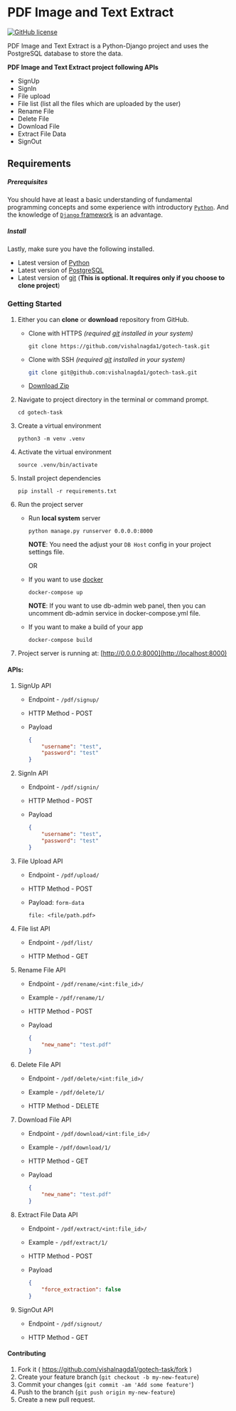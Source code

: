 # PDF Image and Text Extract

[![GitHub license](https://img.shields.io/github/license/vishalnagda1/gotech-task?style=plastic)](https://github.com/vishalnagda1/gotech-task/blob/main/LICENSE)

PDF Image and Text Extract is a Python-Django project and uses the PostgreSQL database to store the data.

**PDF Image and Text Extract project following APIs**

- SignUp
- SignIn
- File upload
- File list (list all the files which are uploaded by the user)
- Rename File
- Delete File
- Download File
- Extract File Data
- SignOut



## Requirements

##### **Prerequisites**

You should have at least a basic understanding of fundamental programming concepts and some experience with introductory [`Python`](https://www.python.org/). And the knowledge of [`Django` framework](https://www.djangoproject.com/) is an advantage.

##### **Install**

Lastly, make sure you have the following installed.

- Latest version of [Python](https://www.python.org/)
- Latest version of [PostgreSQL](https://www.postgresql.org/)
- Latest version of [git](https://git-scm.com/) (**This is optional. It requires only if you choose to clone project**)



### Getting Started

1. Either you can **clone** or **download** repository from GitHub.

   - Clone with HTTPS *(required [git](https://git-scm.com/) installed in your system)*

     ```shell
     git clone https://github.com/vishalnagda1/gotech-task.git
     ```

   - Clone with SSH *(required [git](https://git-scm.com/) installed in your system)*

     ```sh
     git clone git@github.com:vishalnagda1/gotech-task.git
     ```

   - [Download Zip](https://github.com/vishalnagda1/gotech-task/archive/main.zip)

2. Navigate to project directory in the terminal or command prompt.

   ```shell
   cd gotech-task
   ```

3. Create a virtual environment

   ```shell
   python3 -m venv .venv
   ```

4. Activate the virtual environment

   ```shell
   source .venv/bin/activate
   ```

5. Install project dependencies

   ```shell
   pip install -r requirements.txt
   ```

6. Run the project server

   - Run **local system** server

     ```shell
     python manage.py runserver 0.0.0.0:8000
     ```
     **NOTE**: You need the adjust your `DB Host` config in your project settings file.

        OR

   - If you want to use [docker](https://www.docker.com/)

     ```shell
     docker-compose up
     ```

     **NOTE**: If you want to use db-admin web panel, then you can uncomment db-admin service in docker-compose.yml file.

   - If you want to make a build of your app

     ```shell
     docker-compose build
     ```
       

7. Project server is running at: [http://0.0.0.0:8000](http://localhost:8000)



#### APIs:

1. SignUp API

   - Endpoint - `/pdf/signup/`

   - HTTP Method - POST

   - Payload

     ```json
     {
         "username": "test",
         "password": "test"
     }
     ```

2. SignIn API

   - Endpoint - `/pdf/signin/`

   - HTTP Method - POST

   - Payload

     ```json
     {
         "username": "test",
         "password": "test"
     }
     ```

3. File Upload API

   - Endpoint - `/pdf/upload/`

   - HTTP Method - POST

   - Payload: `form-data`

     ```
     file: <file/path.pdf>
     ```

4. File list API

   - Endpoint - `/pdf/list/`

   - HTTP Method - GET

5. Rename File API

   - Endpoint - `/pdf/rename/<int:file_id>/`
   - Example - `/pdf/rename/1/`

   - HTTP Method - POST

   - Payload

     ```json
     {
         "new_name": "test.pdf"
     }
     ```

6. Delete File API

   - Endpoint - `/pdf/delete/<int:file_id>/`
   - Example - `/pdf/delete/1/`

   - HTTP Method - DELETE

7. Download File API

   - Endpoint - `/pdf/download/<int:file_id>/`
   - Example - `/pdf/download/1/`

   - HTTP Method - GET

   - Payload

     ```json
     {
         "new_name": "test.pdf"
     }
     ```

8. Extract File Data API

   - Endpoint - `/pdf/extract/<int:file_id>/`
   - Example - `/pdf/extract/1/`

   - HTTP Method - POST

   - Payload

     ```json
     {
         "force_extraction": false
     }
     ```

9. SignOut API

   - Endpoint - `/pdf/signout/`

   - HTTP Method - GET




#### Contributing

1. Fork it ( https://github.com/vishalnagda1/gotech-task/fork )
2. Create your feature branch (`git checkout -b my-new-feature`)
3. Commit your changes (`git commit -am 'Add some feature'`)
4. Push to the branch (`git push origin my-new-feature`)
5. Create a new pull request.
